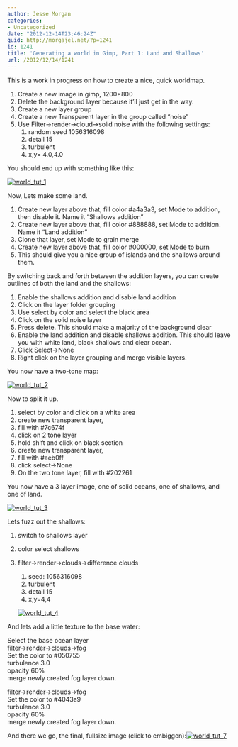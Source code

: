 ```yaml
---
author: Jesse Morgan
categories:
- Uncategorized
date: "2012-12-14T23:46:24Z"
guid: http://morgajel.net/?p=1241
id: 1241
title: 'Generating a world in Gimp, Part 1: Land and Shallows'
url: /2012/12/14/1241
---
```


This is a work in progress on how to create a nice, quick worldmap.

1. Create a new image in gimp, 1200×800
2. Delete the background layer because it’ll just get in the way.
3. Create a new layer group
4. Create a new Transparent layer in the group called “noise”
5. Use Filter-&gt;render-&gt;cloud-&gt;solid noise with the following settings: 
    1. random seed 1056316098
    2. detail 15
    3. turbulent
    4. x,y= 4.0,4.0

You should end up with something like this:

[![](http://morgajel.net/wp-content/uploads/2012/12/world_tut_1.png "world_tut_1")](http://morgajel.net/wp-content/uploads/2012/12/world_tut_1.png)

Now, Lets make some land.

1. Create new layer above that, fill color #a4a3a3, set Mode to addition, then disable it. Name it “Shallows addition”
2. Create new layer above that, fill color #888888, set Mode to addition. Name it “Land addition”
3. Clone that layer, set Mode to grain merge
4. Create new layer above that, fill color #000000, set Mode to burn
5. This should give you a nice group of islands and the shallows around them.

By switching back and forth between the addition layers, you can create outlines of both the land and the shallows:

1. Enable the shallows addition and disable land addition
2. Click on the layer folder grouping
3. Use select by color and select the black area
4. Click on the solid noise layer
5. Press delete. This should make a majority of the background clear
6. Enable the land addition and disable shallows addition. This should leave you with white land, black shallows and clear ocean.
7. Click Select-&gt;None
8. Right click on the layer grouping and merge visible layers.

You now have a two-tone map:

[![](http://morgajel.net/wp-content/uploads/2012/12/world_tut_2.png "world_tut_2")](http://morgajel.net/wp-content/uploads/2012/12/world_tut_2.png)

Now to split it up.

1. select by color and click on a white area
2. create new transparent layer,
3. fill with #7c674f
4. click on 2 tone layer
5. hold shift and click on black section
6. create new transparent layer,
7. fill with #aeb0ff
8. click select-&gt;None
9. On the two tone layer, fill with #202261

You now have a 3 layer image, one of solid oceans, one of shallows, and one of land.

[![](http://morgajel.net/wp-content/uploads/2012/12/world_tut_3.png "world_tut_3")](http://morgajel.net/wp-content/uploads/2012/12/world_tut_3.png)

Lets fuzz out the shallows:

1. switch to shallows layer
2. color select shallows
3. filter-&gt;render-&gt;clouds-&gt;difference clouds 
    1. seed: 1056316098
    2. turbulent
    3. detail 15
    4. x,y=4,4
    
    [![](http://morgajel.net/wp-content/uploads/2012/12/world_tut_4.png "world_tut_4")](http://morgajel.net/wp-content/uploads/2012/12/world_tut_4.png)

And lets add a little texture to the base water:

Select the base ocean layer  
filter-&gt;render-&gt;clouds-&gt;fog  
Set the color to #050755  
turbulence 3.0  
opacity 60%  
merge newly created fog layer down.

filter-&gt;render-&gt;clouds-&gt;fog  
Set the color to #4043a9  
turbulence 3.0  
opacity 60%  
merge newly created fog layer down.

And there we go, the final, fullsize image (click to embiggen):[![](http://morgajel.net/wp-content/uploads/2012/12/world_tut_7-300x200.png "world_tut_7")](http://morgajel.net/wp-content/uploads/2012/12/world_tut_7.png)